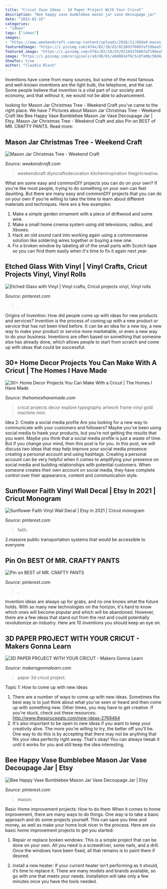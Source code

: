 ```yaml
---
title: "Cricut Vase Ideas - 3d Paper Project With Your Cricut"
description: "Bee happy vase bumblebee mason jar vase decoupage jar"
date: "2023-02-15"
categories:
- "ideas"
tags: ["ideas"]
images:
- "https://www.weekendcraft.com/wp-content/uploads/2018/11/68da4-masonjarchristmastree.jpgmasonjarchristmastree.jpg"
featuredImage: "https://i.pinimg.com/474x/02/10/d3/0210d376007af19bea5147bbe57bdead.jpg"
featured_image: "https://i.pinimg.com/474x/02/10/d3/0210d376007af19bea5147bbe57bdead.jpg"
image: "https://i.pinimg.com/originals/a9/d8/81/a9d8814f8c5c8fa9bc50d4ad31989a0e.jpg"
ShowToc: true
author: "Claudia Block"
---
```



Inventions have come from many sources, but some of the most famous and well-known inventions are the light bulb, the telephone, and the car. Some people believe that invention is a vital part of our society and economy, and that without it, we would not be able to advancement.

	

		
looking for Mason Jar Christmas Tree - Weekend Craft you've came to the right place. We have 7 Pictures about Mason Jar Christmas Tree - Weekend Craft like Bee Happy Vase Bumblebee Mason Jar Vase Decoupage Jar | Etsy, Mason Jar Christmas Tree - Weekend Craft and also Pin on BEST of MR. CRAFTY PANTS. Read more:
		
    
## Mason Jar Christmas Tree - Weekend Craft

<img loading=lazy src="https://www.weekendcraft.com/wp-content/uploads/2018/11/68da4-masonjarchristmastree.jpgmasonjarchristmastree.jpg" onerror="this.onerror=null;this.src='https://tse4.mm.bing.net/th?id=OIP.JF8YAMuv-chdHeuV4vMHHQHaLH&amp;pid=15.1';" alt="Mason Jar Christmas Tree - Weekend Craft">

_Source: weekendcraft.com_

>weekendcraft diyncraftsdecoration kitcheninspiration thegirlcreative. 

	

What are some easy and commonDIY projects you can do on your own?
If you're like most people, trying to do something on your own can feel daunting. But there are many easy and commonDIY projects that you can do on your own if you're willing to take the time to learn about different materials and techniques. Here are a few examples:
1. Make a simple garden ornament with a piece of driftwood and some wire.
2. Make a small home cinema system using old televisions, radios, and Xboxes.
3. Hack an old sound card into working again using a commonsense solution like soldering wires together or buying a new one.
4. Fix a broken window by labeling all of the small parts with Scotch tape so you can find them easily when it's time to fix it again next year.

    
## Etched Glass With Vinyl | Vinyl Crafts, Cricut Projects Vinyl, Vinyl Rolls

<img loading=lazy src="https://i.pinimg.com/originals/a9/d8/81/a9d8814f8c5c8fa9bc50d4ad31989a0e.jpg" onerror="this.onerror=null;this.src='https://tse3.mm.bing.net/th?id=OIP.R8z82E-ndVUo9OFpNg0e9gHaJ4&amp;pid=15.1';" alt="Etched Glass with Vinyl | Vinyl crafts, Cricut projects vinyl, Vinyl rolls">

_Source: pinterest.com_

>. 

	

Origins of Invention: How did people come up with ideas for new products and services?
Invention is the process of coming up with a new product or service that has not been tried before. It can be an idea for a new toy, a new way to make your product or service more marketable, or even a new way to do your business. Inventions are often based on something that someone else has already done, which allows people to start from scratch and come up with ideas that could be successful.

    
## 30+ Home Decor Projects You Can Make With A Cricut | The Homes I Have Made

<img loading=lazy src="https://thehomesihavemade.com/wp-content/uploads/2016/04/Cricut-Projects-14.jpg" onerror="this.onerror=null;this.src='https://tse4.mm.bing.net/th?id=OIP.vykohNM17I4CFWfcn76d3QHaKX&amp;pid=15.1';" alt="30+ Home Decor Projects You Can Make With a Cricut | The Homes I Have Made">

_Source: thehomesihavemade.com_

>cricut projects decor explore typography artwork frame vinyl gold machine mini. 

	

Idea 2: Create a social media profile
Are you looking for a new way to communicate with your customers and followers? Maybe you’ve been using social media to hawk your products, but you’re not getting the results that you want. Maybe you think that a social media profile is just a waste of time. But if you change your mind, then this post is for you. In this post, we will discuss two ideas that may help improve your social media presence: creating a personal account and using hashtags.
Creating a personal account can be very helpful when it comes to amplifying your presence on social media and building relationships with potential customers. When someone creates their own account on social media, they have complete control over their appearance, content and communication style.

    
## Sunflower Faith Vinyl Wall Decal | Etsy In 2021 | Cricut Monogram

<img loading=lazy src="https://i.pinimg.com/736x/2b/17/3a/2b173af94aca2e5b4b97d91c52c99f16.jpg" onerror="this.onerror=null;this.src='https://tse4.mm.bing.net/th?id=OIP.KESGNRCMbc7TKGE9Xdw4twAAAA&amp;pid=15.1';" alt="Sunflower Faith Vinyl Wall Decal | Etsy in 2021 | Cricut monogram">

_Source: pinterest.com_

>faith. 

	

2.massive public transportation systems that would be accessible to everyone

    
## Pin On BEST Of MR. CRAFTY PANTS

<img loading=lazy src="https://i.pinimg.com/474x/02/10/d3/0210d376007af19bea5147bbe57bdead.jpg" onerror="this.onerror=null;this.src='https://tse2.mm.bing.net/th?id=OIP.ep6px3FgHvJlwbGY2V0FHAAAAA&amp;pid=15.1';" alt="Pin on BEST of MR. CRAFTY PANTS">

_Source: pinterest.com_

>. 

	

Invention ideas are always up for grabs, and no one knows what the future holds. With so many new technologies on the horizon, it's hard to know which ones will become popular and which will be abandoned. However, there are a few ideas that stand out from the rest and could potentially revolutionize an industry. Here are 10 inventions you should keep an eye on.

    
## 3D PAPER PROJECT WITH YOUR CRICUT - Makers Gonna Learn

<img loading=lazy src="https://alittlecraftinyourday.com/wp-content/uploads/2018/01/3d-paper-491x1024.jpg" onerror="this.onerror=null;this.src='https://tse4.mm.bing.net/th?id=OIP.M_NmIujlC7-ZZySqMFOIiQHaPc&amp;pid=15.1';" alt="3D PAPER PROJECT WITH YOUR CRICUT - Makers Gonna Learn">

_Source: makersgonnalearn.com_

>paper 3d cricut project. 

	

Topic 1: How to come up with new ideas
1. There are a number of ways to come up with new ideas. Sometimes the best way is to just think about what you've seen or heard and then come up with something new. Other times, you may have to get creative. If you're stuck, check out these resources: http://www.thespruceeats.com/new-ideas-2769464
2. It's also important to be open to new ideas if you want to keep your creativity alive. The more you're willing to try, the better off you'll be. One way to do this is by accepting that there may not be anything that fits your idea perfectly right away. That's okay! You can always tweak it until it works for you and still keep the idea interesting.


    
## Bee Happy Vase Bumblebee Mason Jar Vase Decoupage Jar | Etsy

<img loading=lazy src="https://i.pinimg.com/736x/e1/43/27/e143275c257a40679a92acb1328eac81.jpg" onerror="this.onerror=null;this.src='https://tse2.mm.bing.net/th?id=OIP.b4rdaqe-2Giybq4IJa3AiwHaJj&amp;pid=15.1';" alt="Bee Happy Vase Bumblebee Mason Jar Vase Decoupage Jar | Etsy">

_Source: pinterest.com_

>mason. 

	

Basic Home improvement projects: How to do them
When it comes to home improvement, there are many ways to do things. One way is to take a basic approach and do some projects yourself. This can save you time and money, as well as make your home look nicer in the process. Here are six basic home improvement projects to get you started:
1) Repair or replace broken windows: This is a simple project that can be done on your own. All you need is a screwdriver, some nails, and a drill. Once the windows have been fixed, all that remains is to paint them if desired.

2) Install a new heater: If your current heater isn’t performing as it should, it’s time to replace it. There are many models and brands available, so go with one that meets your needs. Installation will take only a few minutes once you have the tools needed.

